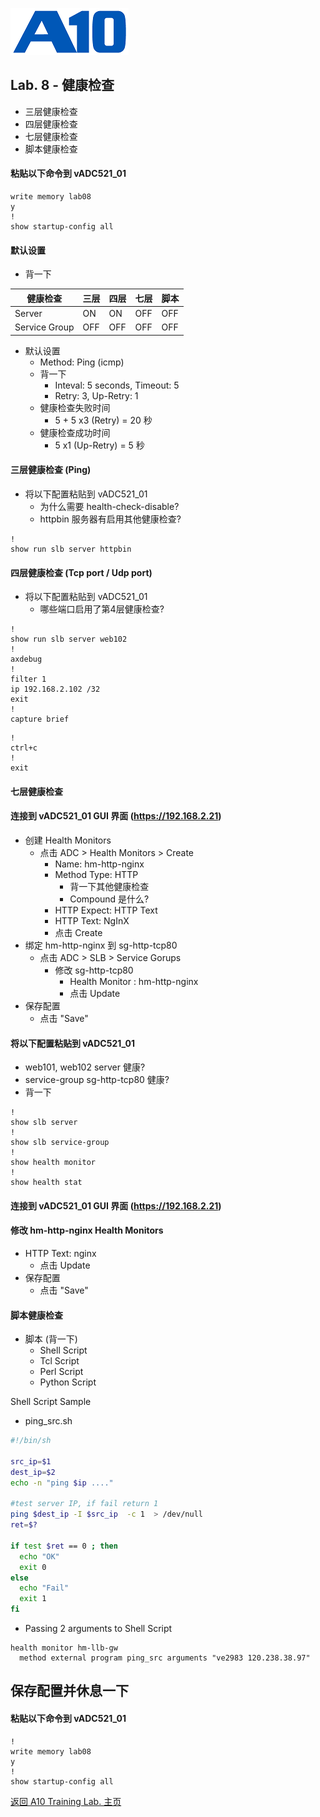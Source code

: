 ![](/Images/A10-NewLogos-Blue-NoReg-RGB-50.png)

## Lab. 8 - 健康检查
 - 三层健康检查
 - 四层健康检查
 - 七层健康检查
 - 脚本健康检查

#### 粘贴以下命令到 vADC521_01
```
write memory lab08
y
!
show startup-config all

```

#### 默认设置
+ 背一下

| 健康检查| 三层| 四层| 七层| 脚本|
| --- | --- | --- | --- | --- |
| Server | ON| ON| OFF| OFF|
| Service Group| OFF| OFF| OFF| OFF|

+ 默认设置
  + Method: Ping (icmp)
  + 背一下
    + Inteval: 5 seconds, Timeout: 5
    + Retry: 3, Up-Retry: 1
  + 健康检查失败时间
    + 5 + 5 x3 (Retry) = 20 秒
  + 健康检查成功时间
    + 5 x1 (Up-Retry) = 5 秒
    
#### 三层健康检查 (Ping)
+ 将以下配置粘贴到 vADC521_01
  + 为什么需要 health-check-disable?
  + httpbin 服务器有启用其他健康检查?
```
!
show run slb server httpbin

```


#### 四层健康检查 (Tcp port / Udp port)
+ 将以下配置粘贴到 vADC521_01
  + 哪些端口启用了第4层健康检查?
```
!
show run slb server web102
!
axdebug
!
filter 1
ip 192.168.2.102 /32
exit
!
capture brief

```

```
!
ctrl+c
!
exit

```


#### 七层健康检查
#### 连接到 vADC521_01 GUI 界面 (https://192.168.2.21)
+ 创建 Health Monitors
  + 点击 ADC > Health Monitors > Create
    + Name: hm-http-nginx
    + Method Type: HTTP
      + 背一下其他健康检查
      + Compound 是什么?
    + HTTP Expect: HTTP Text
    + HTTP Text: NgInX
    + 点击 Create
+ 绑定 hm-http-nginx 到 sg-http-tcp80
  + 点击 ADC > SLB > Service Gorups
    + 修改 sg-http-tcp80
      + Health Monitor : hm-http-nginx
      + 点击 Update
+ 保存配置
  + 点击 "Save"

#### 将以下配置粘贴到 vADC521_01
+ web101, web102 server 健康?
+ service-group sg-http-tcp80 健康? 
+ 背一下
```
!
show slb server
!
show slb service-group
!
show health monitor
!
show health stat

```

#### 连接到 vADC521_01 GUI 界面 (https://192.168.2.21)
#### 修改 hm-http-nginx Health Monitors
+ HTTP Text: nginx
  + 点击 Update
+ 保存配置
  + 点击 "Save"


#### 脚本健康检查
+ 脚本 (背一下)
  + Shell Script
  + Tcl Script
  + Perl Script
  + Python Script

Shell Script Sample
+ ping_src.sh
```bash
#!/bin/sh

src_ip=$1
dest_ip=$2
echo -n "ping $ip ...."

#test server IP, if fail return 1
ping $dest_ip -I $src_ip  -c 1  > /dev/null
ret=$?

if test $ret == 0 ; then
  echo "OK"
  exit 0
else
  echo "Fail"
  exit 1
fi
```

+ Passing 2 arguments to Shell Script
```
health monitor hm-llb-gw
  method external program ping_src arguments "ve2983 120.238.38.97"
```

## 保存配置并休息一下
#### 粘贴以下命令到 vADC521_01
```
!
write memory lab08
y
!
show startup-config all

```

[返回 A10 Training Lab. 主页](https://github.com/borissiu/A10_Training_Lab)
